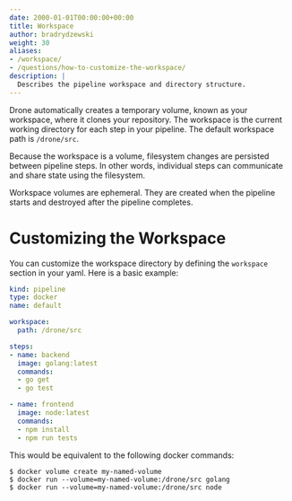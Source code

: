 ```yaml
---
date: 2000-01-01T00:00:00+00:00
title: Workspace
author: bradrydzewski
weight: 30
aliases:
- /workspace/
- /questions/how-to-customize-the-workspace/
description: |
  Describes the pipeline workspace and directory structure.
---
```


Drone automatically creates a temporary volume, known as your workspace, where it clones your repository. The workspace is the current working directory for each step in your pipeline. The default workspace path is `/drone/src`.

Because the workspace is a volume, filesystem changes are persisted between pipeline steps. In other words, individual steps can communicate and share state using the filesystem.

<div class="alert alert-warn">
Workspace volumes are ephemeral. They are created when the pipeline starts and destroyed after the pipeline completes.
</div>

# Customizing the Workspace

You can customize the workspace directory by defining the `workspace` section in your yaml. Here is a basic example:

```yaml {linenos=table, linenostart=1,hl_lines=["5-7"]}
kind: pipeline
type: docker
name: default

workspace:
  path: /drone/src

steps:
- name: backend
  image: golang:latest
  commands:
  - go get
  - go test

- name: frontend
  image: node:latest
  commands:
  - npm install
  - npm run tests
```

This would be equivalent to the following docker commands:

```
$ docker volume create my-named-volume
$ docker run --volume=my-named-volume:/drone/src golang
$ docker run --volume=my-named-volume:/drone/src node
```
